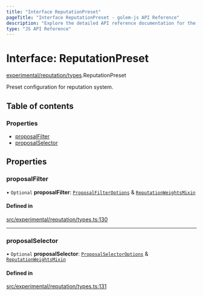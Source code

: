 ```yaml
---
title: "Interface ReputationPreset"
pageTitle: "Interface ReputationPreset - golem-js API Reference"
description: "Explore the detailed API reference documentation for the Interface ReputationPreset within the golem-js SDK for the Golem Network."
type: "JS API Reference"
---
```

# Interface: ReputationPreset

[experimental/reputation/types](../modules/experimental_reputation_types).ReputationPreset

Preset configuration for reputation system.

## Table of contents

### Properties

- [proposalFilter](experimental_reputation_types.ReputationPreset#proposalfilter)
- [proposalSelector](experimental_reputation_types.ReputationPreset#proposalselector)

## Properties

### proposalFilter

• `Optional` **proposalFilter**: [`ProposalFilterOptions`](experimental_reputation_types.ProposalFilterOptions) & [`ReputationWeightsMixin`](experimental_reputation_types.ReputationWeightsMixin)

#### Defined in

[src/experimental/reputation/types.ts:130](https://github.com/golemfactory/golem-js/blob/570126bc/src/experimental/reputation/types.ts#L130)

___

### proposalSelector

• `Optional` **proposalSelector**: [`ProposalSelectorOptions`](experimental_reputation_types.ProposalSelectorOptions) & [`ReputationWeightsMixin`](experimental_reputation_types.ReputationWeightsMixin)

#### Defined in

[src/experimental/reputation/types.ts:131](https://github.com/golemfactory/golem-js/blob/570126bc/src/experimental/reputation/types.ts#L131)

